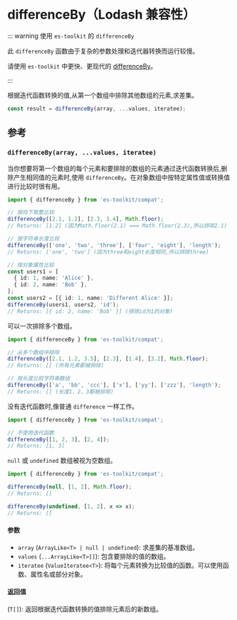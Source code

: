 # differenceBy（Lodash 兼容性）

::: warning 使用 `es-toolkit` 的 `differenceBy`

此 `differenceBy` 函数由于复杂的参数处理和迭代器转换而运行较慢。

请使用 `es-toolkit` 中更快、更现代的 [differenceBy](../../array/differenceBy.md)。

:::

根据迭代函数转换的值,从第一个数组中排除其他数组的元素,求差集。

```typescript
const result = differenceBy(array, ...values, iteratee);
```

## 参考

### `differenceBy(array, ...values, iteratee)`

当你想要将第一个数组的每个元素和要排除的数组的元素通过迭代函数转换后,删除产生相同值的元素时,使用 `differenceBy`。在对象数组中按特定属性值或转换值进行比较时很有用。

```typescript
import { differenceBy } from 'es-toolkit/compat';

// 按向下取整比较
differenceBy([2.1, 1.2], [2.3, 3.4], Math.floor);
// Returns: [1.2] (因为Math.floor(2.1) === Math.floor(2.3),所以排除2.1)

// 按字符串长度比较
differenceBy(['one', 'two', 'three'], ['four', 'eight'], 'length');
// Returns: ['one', 'two'] (因为three和eight长度相同,所以排除three)

// 按对象属性比较
const users1 = [
  { id: 1, name: 'Alice' },
  { id: 2, name: 'Bob' },
];
const users2 = [{ id: 1, name: 'Different Alice' }];
differenceBy(users1, users2, 'id');
// Returns: [{ id: 2, name: 'Bob' }] (排除id为1的对象)
```

可以一次排除多个数组。

```typescript
import { differenceBy } from 'es-toolkit/compat';

// 从多个数组中排除
differenceBy([2.1, 1.2, 3.5], [2.3], [1.4], [3.2], Math.floor);
// Returns: [] (所有元素都被排除)

// 按长度比较字符串数组
differenceBy(['a', 'bb', 'ccc'], ['x'], ['yy'], ['zzz'], 'length');
// Returns: [] (长度1、2、3都被排除)
```

没有迭代函数时,像普通 `difference` 一样工作。

```typescript
import { differenceBy } from 'es-toolkit/compat';

// 不使用迭代函数
differenceBy([1, 2, 3], [2, 4]);
// Returns: [1, 3]
```

`null` 或 `undefined` 数组被视为空数组。

```typescript
import { differenceBy } from 'es-toolkit/compat';

differenceBy(null, [1, 2], Math.floor);
// Returns: []

differenceBy(undefined, [1, 2], x => x);
// Returns: []
```

#### 参数

- `array` (`ArrayLike<T> | null | undefined`): 求差集的基准数组。
- `values` (`...ArrayLike<T>[]`): 包含要排除的值的数组。
- `iteratee` (`ValueIteratee<T>`): 将每个元素转换为比较值的函数。可以使用函数、属性名或部分对象。

#### 返回值

(`T[]`): 返回根据迭代函数转换的值排除元素后的新数组。
